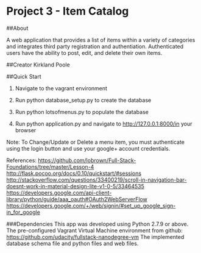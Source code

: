 Project 3 - Item Catalog
=========

##About

A web application that provides a list of items within a variety of categories and integrates third party registration and authentiation.
Authenticated users have the ability to post, edit, and delete their own items.

##Creator
Kirkland Poole

##Quick Start

1. Navigate to the vagrant environment

2. Run python database_setup.py to create the database

3. Run python lotsofmenus.py to populate the database

4. Run python application.py and navigate to http://127.0.0.1:8000/in your browser

Note: To Change/Update or Delete a menu item, you must authenticate using the login button and use your google+ account credentials.


References:
https://github.com/lobrown/Full-Stack-Foundations/tree/master/Lesson-4
http://flask.pocoo.org/docs/0.10/quickstart/#sessions
http://stackoverflow.com/questions/33400219/scroll-in-navigation-bar-doesnt-work-in-material-design-lite-v1-0-5/33464535
https://developers.google.com/api-client-library/python/guide/aaa_oauth#OAuth2WebServerFlow
https://developers.google.com/+/web/signin/#set_up_google_sign-in_for_google

###Dependencies
This app was developed using Python 2.7.9 or above.
The pre-configured Vagrant Virtual Machine environment from github: https://github.com/udacity/fullstack-nanodegree-vm
The implemented database schema file and python files and web files.

